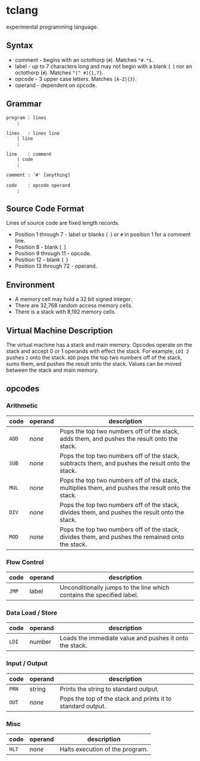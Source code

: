 # tclang

experimental programming language.

## Syntax

* comment - begins with an octothorp (`#`). Matches `^#.*$`.
* label - up to 7 characters long and may not begin with a blank (` `) nor an octothorp (`#`). Matches `^[^ #]{1,7}`.
* opcode - 3 upper case letters. Matches `[A-Z]{3}`.
* operand - dependent on opcode.

## Grammar

```
program	: lines
	;

lines	: lines line
	| line
	;

line	: comment
	| code
	;

comment	: '#' [anything]

code	: opcode operand
	;
```

## Source Code Format

Lines of source code are fixed length records.

* Position 1 through 7 - label or blanks (` `) or `#` in position 1 for a comment line.
* Position 8 - blank (` `)
* Position 9 through 11 - opcode.
* Position 12 - blank (` `)
* Position 13 through 72 - operand.

## Environment

* A memory cell may hold a 32 bit signed integer.
* There are 32,768 random access memory cells.
* There is a stack with 8,192 memory cells.

## Virtual Machine Description

The virtual machine has a stack and main memory. Opcodes operate on the stack and
accept 0 or 1 operands with effect the stack. For example, `LDI 2` pushes `2` onto
the stack. `ADD` pops the top two numbers off of the stack, sums them, and pushes
the result onto the stack. Values can be moved between the stack and main memory.

## opcodes

### Arithmetic

| code  | operand              | description                                                                                       |
| ----- | -------------------- | ------------------------------------------------------------------------------------------------- |
| `ADD` | *none*               | Pops the top two numbers off of the stack, adds them, and pushes the result onto the stack.       |
| `SUB` | *none*               | Pops the top two numbers off of the stack, subtracts them, and pushes the result onto the stack.  |
| `MUL` | *none*               | Pops the top two numbers off of the stack, multiplies them, and pushes the result onto the stack. |
| `DIV` | *none*               | Pops the top two numbers off of the stack, divides them, and pushes the result onto the stack.    |
| `MOD` | *none*               | Pops the top two numbers off of the stack, divides them, and pushes the remained onto the stack.  |

### Flow Control

| code  | operand  | description                                                           |
| ----- | -------- | --------------------------------------------------------------------- |
| `JMP` | label    | Unconditionally jumps to the line which contains the specified label. |

### Data Load / Store

| code  | operand  | description                                             |
| ----- | -------- | ------------------------------------------------------- |
| `LDI` | number   | Loads the immediate value and pushes it onto the stack. |

### Input / Output

| code  | operand | description                                                 |
| ----- | ------- | ----------------------------------------------------------- |
| `PRN` | string  | Prints the string to standard output.                       |
| `OUT` | *none*  | Pops the top of the stack and prints it to standard output. |

### Misc

| code  | operand  | description                     |
| ----- | -------- | ------------------------------- |
| `HLT` | *none*   | Halts execution of the program. |

